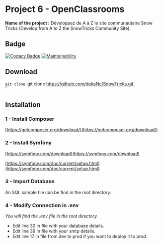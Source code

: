 # Project 6 - OpenClassrooms
**Name of the project :** Développez de A à Z le site communautaire Snow Tricks (Develop from A to Z the SnowTricks Community Site).

## Badge
[![Codacy Badge](https://api.codacy.com/project/badge/Grade/120545b15df64ac1a05aacf1a9b0f5f0)](https://www.codacy.com/manual/dokaNc/SnowTricks?utm_source=github.com&amp;utm_medium=referral&amp;utm_content=dokaNc/SnowTricks&amp;utm_campaign=Badge_Grade)
[![Maintainability](https://api.codeclimate.com/v1/badges/79c2c8b752ccce3d64a9/maintainability)](https://codeclimate.com/github/dokaNc/SnowTricks/maintainability)

## Download

`git clone `git clone https://github.com/dokaNc/SnowTricks.git`  
`  

## Installation
### 1 - Install Composer
[https://getcomposer.org/download/](https://getcomposer.org/download/)

### 2 - Install Symfony
[https://symfony.com/download](https://symfony.com/download)

[https://symfony.com/doc/current/setup.html](https://symfony.com/doc/current/setup.html)

### 3 - Import Database
An SQL sample file can be find in the root directory.

### 4 - Modify Connection in .env
*You will find the .env file in the root directory.*
*   Edit line 32 in file with your database details.
*   Edit line 39 in file with your smtp details.
*   Edit line 17 in file from dev to prod if you want to deploy it to prod.
